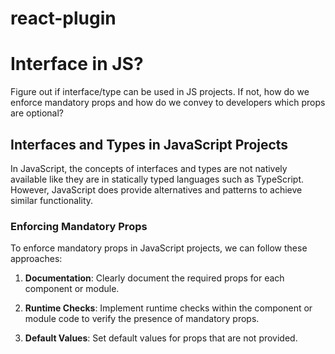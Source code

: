 # react-plugin

# Interface in JS?

Figure out if interface/type can be used in JS projects. If not, how do we enforce mandatory props and how do we convey to developers which props are optional?

## Interfaces and Types in JavaScript Projects

In JavaScript, the concepts of interfaces and types are not natively available like they are in statically typed languages such as TypeScript. However, JavaScript does provide alternatives and patterns to achieve similar functionality.

### Enforcing Mandatory Props

To enforce mandatory props in JavaScript projects, we can follow these approaches:

1. **Documentation**: Clearly document the required props for each component or module.

2. **Runtime Checks**: Implement runtime checks within the component or module code to verify the presence of mandatory props.

3. **Default Values**: Set default values for props that are not provided.


